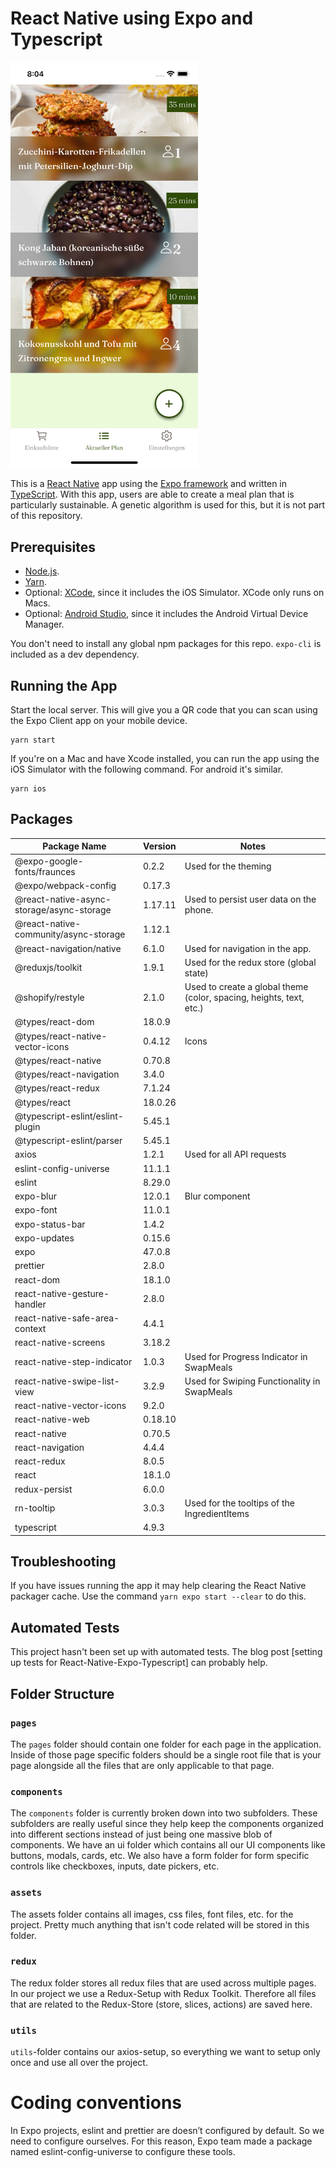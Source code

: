 # React Native using Expo and Typescript

<img src="./documentationAssets/simulator-home.png" width="300">

This is a [React Native](https://facebook.github.io/react-native/) app using the [Expo framework](https://expo.io) and written in [TypeScript](http://www.typescriptlang.org). With this app, users are able to create a meal plan that is particularly sustainable. A genetic algorithm is used for this, but it is not part of this repository.

## Prerequisites

- [Node.js](https://nodejs.org/).
- [Yarn](https://yarnpkg.com/).
- Optional: [XCode](https://developer.apple.com/xcode/), since it includes the iOS Simulator. XCode only runs on Macs.
- Optional: [Android Studio](https://developer.android.com/studio), since it includes the Android Virtual Device Manager.

You don't need to install any global npm packages for this repo. `expo-cli` is included as a dev dependency.

## Running the App

Start the local server. This will give you a QR code that you can scan using the Expo Client app on your mobile device.

```shell
yarn start
```

If you're on a Mac and have Xcode installed, you can run the app using the iOS Simulator with the following command. For android it's similar.

```shell
yarn ios
```

## Packages


| Package Name                     | Version | Notes                                            |
| -------------------------------- | ------ | ------------------------------------------------ |
| @expo-google-fonts/fraunces      | 0.2.2  | Used for the theming                             |
| @expo/webpack-config             | 0.17.3 |                                                  |
| @react-native-async-storage/async-storage          |    1.17.11    | Used to persist user data on the phone.     |
| @react-native-community/async-storage                     | 1.12.1  |                                                  |
| @react-navigation/native              | 6.1.0  | Used for navigation in the app.    |
| @reduxjs/toolkit | 1.9.1| Used for the redux store (global state) |
| @shopify/restyle | 2.1.0| Used to create a global theme (color, spacing, heights, text, etc.) |
| @types/react-dom | 18.0.9| |
| @types/react-native-vector-icons | 0.4.12| Icons |
| @types/react-native | 0.70.8| |
| @types/react-navigation | 3.4.0| |
| @types/react-redux | 7.1.24| |
| @types/react | 18.0.26| |
| @typescript-eslint/eslint-plugin | 5.45.1| |
| @typescript-eslint/parser | 5.45.1| |
| axios | 1.2.1| Used for all API requests |
| eslint-config-universe | 11.1.1| |
| eslint | 8.29.0| |
| expo-blur | 12.0.1| Blur component |
| expo-font | 11.0.1| |
| expo-status-bar | 1.4.2| |
| expo-updates | 0.15.6| |
| expo | 47.0.8| |
| prettier | 2.8.0| |
| react-dom | 18.1.0| |
| react-native-gesture-handler | 2.8.0| |
| react-native-safe-area-context | 4.4.1| |
| react-native-screens | 3.18.2| |
| react-native-step-indicator | 1.0.3| Used for Progress Indicator in SwapMeals |
| react-native-swipe-list-view | 3.2.9| Used for Swiping Functionality in SwapMeals |
| react-native-vector-icons | 9.2.0| |
| react-native-web | 0.18.10| |
| react-native | 0.70.5| |
| react-navigation | 4.4.4| |
| react-redux | 8.0.5| |
| react | 18.1.0| |
| redux-persist | 6.0.0| |
| rn-tooltip | 3.0.3| Used for the tooltips of the IngredientItems |
| typescript | 4.9.3| |

## Troubleshooting

If you have issues running the app it may help clearing the React Native packager cache. Use the command `yarn expo start --clear` to do this.

## Automated Tests

This project hasn't been set up with automated tests. The blog post [setting up tests for React-Native-Expo-Typescript] can probably help.

## Folder Structure

### ```pages```
 The ```pages``` folder should contain one folder for each page in the application. Inside of those page specific folders should be a single root file that is your page alongside all the files that are only applicable to that page. 

### ```components```
The ```components``` folder is currently broken down into two subfolders. These subfolders are really useful since they help keep the components organized into different sections instead of just being one massive blob of components. We have an ui folder which contains all our UI components like buttons, modals, cards, etc. We also have a form folder for form specific controls like checkboxes, inputs, date pickers, etc.

### ```assets```
The assets folder contains all images, css files, font files, etc. for the project. Pretty much anything that isn't code related will be stored in this folder.

### ```redux```
The redux folder stores all redux files that are used across multiple pages. In our project we use a Redux-Setup with Redux Toolkit. Therefore all files that are related to the Redux-Store (store, slices, actions) are saved here. 

### ```utils```
```utils```-folder contains our axios-setup, so everything we want to setup only once and use all over the project. 


# Coding conventions

In Expo projects, eslint and prettier are doesn’t configured by default. So we need to configure ourselves. For this reason, Expo team made a package named eslint-config-universe to configure these tools.
